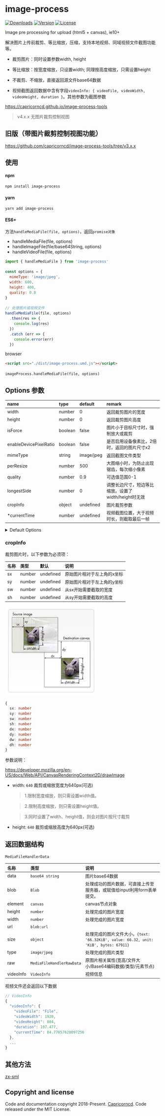 # image-process

<p align="left">
  <a href="https://npmcharts.com/compare/image-process?minimal=true"><img src="https://img.shields.io/npm/dm/image-process.svg?sanitize=true" alt="Downloads"></a>
  <a href="https://www.npmjs.com/package/image-process"><img src="https://img.shields.io/npm/v/image-process.svg?sanitize=true" alt="Version"></a>
  <a href="https://www.npmjs.com/package/image-process"><img src="https://img.shields.io/npm/l/image-process.svg?sanitize=true" alt="License"></a>
</p>

Image pre processing for upload (html5 + canvas), ie10+

解决图片上传前裁剪、等比缩放，压缩，支持本地视频、同域视频文件截图功能等。

* 裁剪图片：同时设置参数width, height

* 等比缩放：按宽度缩放，只设置width; 同理按高度缩放，只需设置height

* 不裁剪、不缩放，直接返回源文件base64数据

* 视频截图返回数据中含有字段`videoInfo: { videoFile, videoWidth, videoHeight, duration }`。其他参数为截图参数

https://capricorncd.github.io/image-process-tools

> v4.x.x 无图片裁剪控制视图

## 旧版（带图片裁剪控制视图功能）

https://github.com/capricorncd/image-process-tools/tree/v3.x.x

## 使用

#### npm

```bash
npm install image-process
```

#### yarn

```bash
yarn add image-process
```

#### ES6+

方法`handleMediaFile(file, options)`，返回`promise对象`

- handleMediaFile(file, options)
- handleImageFile(file/base64String, options)
- handleVideoFile(file, options)

```javascript
import { handleMediaFile } from 'image-process'

const options = {
  mimeType: 'image/jpeg',
  width: 600,
  height: 400,
  quality: 0.8
}

// 处理图片或视频文件
handleMediaFile(file, options)
  .then(res => {
    console.log(res)
  })
  .catch (err => {
    console.error(err)
  })
```

browser

```html
<script src="./dist/image-process.umd.js"></script>

imageProcess.handleMediaFile(file, options)
```

## Options 参数

|name|type|default|remark|
|:--|:--|:--|:--|
|width|number|0|返回裁剪图片的宽度|
|height|number|0|返回裁剪图片高度|
|isForce|boolean|false|图片小于目标尺寸时，强制放大或裁剪|
|enableDevicePixelRatio|boolean|false|是否启用设备像素比，2倍时，返回的图片尺寸x2|
|mimeType|string|image/jpeg|返回截图文件类型|
|perResize|number|500|大图缩小时，为防止出现锯齿，每次缩小像素|
|quality|number|0.9|可选值范围0-1|
|longestSide|number|0|调整长边尺寸，短边等比缩放。设置了width/height时无效|
|cropInfo|object|undefined|图片裁剪参数|
|*currentTime|number|undefined|视频截图位置，大于视频时长，则截取最后一帧|

<details>
  <summary>Default Options</summary>
```ts
const DEFAULT_OPTIONS: MediaFileHandlerOptions = {
  // Process images according to device pixel ratio
  enableDevicePixelRatio: false,
  // When the image width or height is less than the set value,
  // force the target image width or height to be adjusted to the set value
  isForce: false,
  // Multipurpose Internet Mail Extensions
  // https://developer.mozilla.org/en-US/docs/Web/HTTP/Basics_of_HTTP/MIME_types
  mimeType: 'image/jpeg',
  // When large images are reduced several times,
  // the pixels are reduced each time
  perResize: 500,
  // https://developer.mozilla.org/en-US/docs/Web/API/HTMLCanvasElement/toDataURL
  // A Number between 0 and 1 indicating the image quality to use for image formats that use lossy compression such as image/jpeg and image/webp.
  // If this argument is anything else, the default value for image quality is used. The default value is 0.92. Other arguments are ignored.
  quality: 0.9,
  // The width of the processed image
  width: 0,
  height: 0,
  // The size of the longest side. Valid when width and height are `0`.
  longestSide: 0,
  // cropInfo: {}
}
```
</details>

### cropInfo

裁剪图片时，以下参数为必须项：

|名称|类型|默认|说明|
|:--|:--|:--|:--|
|sx|number|undefined|原始图片相对于左上角的x坐标|
|sy|number|undefined|原始图片相对于左上角的y坐标|
|sw|number|undefined|从sx开始需要截取的宽度|
|sh|number|undefined|从sy开始需要截取的高度|

![canvas-drawimage](./canvas-drawimage.jpg)

```ts
{
  sx: number
  sy: number
  sw: number
  sh: number
  dx: number
  dy: number
  dw: number
  dh: number
}
```

参数说明：

https://developer.mozilla.org/en-US/docs/Web/API/CanvasRenderingContext2D/drawImage

* width: `640` 裁剪或缩放宽度为640px(可选)

  > 1.限制宽度缩放，则只需设置width值。

  > 2.限制高度缩放，则只需设置height值。

  > 3.同时设置了width、height值，则会对图片按尺寸裁剪

* height: `640` 裁剪或缩放高度为640px(可选)

## 返回数据结构

`MediaFileHandlerData`

|名称|类型|说明|
|:--|:--|:--|
|data| `base64 string` | 图片base64数据|
|blob| `Blob` | 处理成功的图片数据，可直接上传至服务器，或赋值给input利用form表单提交。|
|element| `canvas` | canvas节点对象|
|height| `number`  | 处理完成的图片宽度|
|width| `number` | 处理完成的图片宽度|
|url| `blob:url`| |
|size| `object` | 处理完成的图片文件大小，`{text: '66.32KiB', value: 66.32, unit: 'KiB', bytes: 67911}`|
|type| `image/jpeg` | 处理完成的图片类型|
|raw| `MediaFileHandlerRawData` | 原图片相关属性(宽高/文件大小/Base64编码数据/类型/元素节点)|
|videoInfo| `VideoInfo` | 视频信息 |

视频文件还会返回以下数据

```ts
// VideoInfo
{
  "videoInfo": {
    "videoFile": "File",
    "videoWidth": 1920, 
    "videoHeight": 804,
    "duration": 107.477,
    "currentTime": 84.77857628097256
  },
  ...
}
```

## 其他方法

[zx-sml](https://github.com/capricorncd/zx-sml)

## Copyright and license

Code and documentation copyright 2018-Present. [Capricorncd](https://github.com/capricorncd). Code released under the MIT License.
